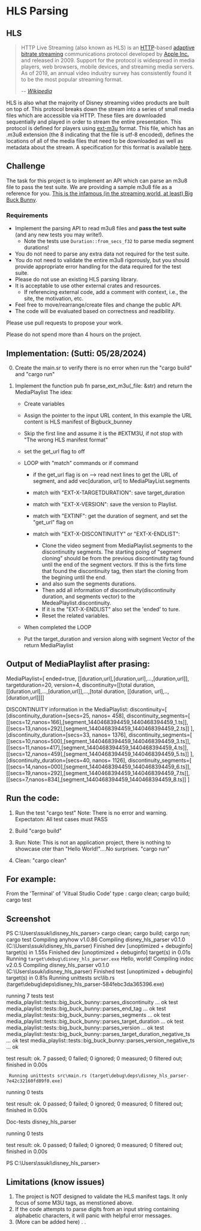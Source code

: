 # HLS Parsing

## HLS

> HTTP Live Streaming (also known as HLS) is an [HTTP][http]-based [adaptive
> bitrate streaming][abr] communications protocol developed by [Apple
> Inc.][apple] and released in 2009. Support for the protocol is widespread in
> media players, web browsers, mobile devices, and streaming media servers. As
> of 2019, an annual video industry survey has consistently found it to be the
> most popular streaming format.
>
> -- <cite>[Wikipedia][wiki]</cite>

HLS is also what the majority of Disney streaming video products are built on
top of. This protocol breaks down the stream into a series of small media files
which are accessible via HTTP. These files are downloaded sequentially and
played in order to stream the entire presentation. This protocol is defined for
players using [ext-m3u][m3u] format. This file, which has an .m3u8 extension
(the 8 indicating that the file is utf-8 encoded), defines the locations of all
of the media files that need to be downloaded as well as metadata about the
stream. A specification for this format is available [here][spec].

## Challenge

The task for this project is to implement an API which can parse an m3u8 file
to pass the test suite. We are providing a sample m3u8 file as a reference for
you. [This is the infamous (in the streaming world, at least) Big Buck
Bunny][big_buck_bunny].

### Requirements

- Implement the parsing API to read m3u8 files and **pass
  the test suite** (and any new tests you may write!).
    - Note the tests use `Duration::from_secs_f32` to parse media segment durations!
- You do not need to parse any extra data not required for the test suite.
- You do not need to validate the entire m3u8 rigorously, but you should
  provide appropriate error handling for the data required for the test suite.
- Please do not use an existing HLS parsing library.
- It is acceptable to use other external crates and resources.
    - If referencing external code, add a comment with context, i.e., the site,
      the motivation, etc.
- Feel free to move/rearrange/create files and change the public API.
- The code will be evaluated based on correctness and readibility.

Please use pull requests to propose your work.

Please do not spend more than 4 hours on the project.

[abr]: https://en.wikipedia.org/wiki/Adaptive_bitrate_streaming
[apple]: https://en.wikipedia.org/wiki/Apple_Inc.
[big_buck_bunny]: https://docs.evostream.com/sample_content/assets/hls-bunny-rangerequest/bunny/playlist.m3u8
[http]: https://en.wikipedia.org/wiki/HTTP
[m3u]: https://en.wikipedia.org/wiki/M3U#Extended_M3U
[spec]: https://datatracker.ietf.org/doc/html/rfc8216#section-4
[wiki]: https://en.wikipedia.org/wiki/HTTP_Live_Streaming



Implementation: (Sutti: 05/28/2024)
--------------
0) Create the main.sr to verify there is no error when run the "cargo build" and "cargo run"

1) Implement the function pub fn parse_ext_m3u(_file: &str) and return the MediaPlaylist 
    The idea:
      - Create variables 
      - Assign the pointer to the input URL content, In this example the URL content is HLS manifest of Bigbuck_bunney
      - Skip the first line and assume it is the #EXTM3U, if not stop with "The wrong HLS manifest format"
      - set the get_url flag to off
      - LOOP with "match" commands or if command
        - if the get_url flag is on --> read next lines to get the URL of segment, and add vec[duration, url] to MediaPlayList.segments 

        - match with "EXT-X-TARGETDURATION": save target_duration 
        - match with "EXT-X-VERSION": save the version to Playlist.
        - match with "EXTINF": get the duration of segment, and set the "get_url" flag on
        - match with "EXT-X-DISCONTINUITY" or "EXT-X-ENDLIST": 
            - Clone the video segment from MediaPlaylist.segments to the discontinutity segments. The starting poing of "segment cloning" should be from the previous discontinutity tag found until the end of the segment vectors. If this is the firts time that found the discontinuity tag, then start the cloning from the begining until the end. 
            - and also sum the segments durations.  
            - Then add all information of discontinuity(discontinuity duration, and segments vector) to the MedeaPlaylist.discontinuity. 
            - If it is the "EXT-X-ENDLIST" also set the 'ended' to ture.
            - Reset the related variables.

      - When completed the LOOP
      - Put the target_duration and version along with segment Vector of the return MediaPlaylist

Output of MediaPlaylist after prasing:
-------------------------------------
MediaPlaylist=[ ended=true, [[duration,url],[duration,url],...,[duration,url]], targetduration=20, version=4, discontinuity=[[total duration, [[duration,url],...,[duration,url]],...,[total duration, [[duration, url],..,[duration,url]]]]


DISCONTINUITY information in the MediaPlaylist:
discontinuity=[
[discontinuity_duration=[secs=25, nanos= 458],
discontinuity_segments=[
[[secs=12,nanos=166],[segment_1440468394459_1440468394459_1.ts]],
[[secs=13,nanos=292],[segment_1440468394459_1440468394459_2.ts]]
],
[discontinuity_duration=[secs=33, nanos= 1376],
discontinuity_segments=[
[[secs=10,nanos=500],[segment_1440468394459_1440468394459_3.ts]],
[[secs=11,nanos=417],[segment_1440468394459_1440468394459_4.ts]],
[[secs=12,nanos=459],[segment_1440468394459_1440468394459_5.ts]]
],
[discontinuity_duration=[secs=40, nanos= 1126],
discontinuity_segments=[
[[secs=14,nanos=000],[segment_1440468394459_1440468394459_6.ts]],
[[secs=19,nanos=292],[segment_1440468394459_1440468394459_7.ts]],
[[secs=7,nanos=834],[segment_1440468394459_1440468394459_8.ts]]
]


Run the code:
-------------
1) Run the test
    "cargo test"
    Note: There is no error and warning. 
Expectaton:
All test cases must PASS

2) Build
   "cargo build"

3) Run: 
Note: This is not an application project, there is nothing to showcase oter than "Hello World!"....No surprises. 
   "cargo run"

4) Clean:
   "cargo clean"


For example:
-----------
From the 'Terminal' of 'Vitual Studio Code' type :
    cargo clean; cargo build; cargo test

Screenshot
----------
PS C:\Users\ssuki\disney_hls_parser> cargo clean; cargo build; cargo run; cargo test
   Compiling anyhow v1.0.86
   Compiling disney_hls_parser v0.1.0 (C:\Users\ssuki\disney_hls_parser)
    Finished dev [unoptimized + debuginfo] target(s) in 1.55s
    Finished dev [unoptimized + debuginfo] target(s) in 0.01s
     Running `target\debug\disney_hls_parser.exe`
Hello, world!
   Compiling indoc v2.0.5
   Compiling disney_hls_parser v0.1.0 (C:\Users\ssuki\disney_hls_parser)
    Finished test [unoptimized + debuginfo] target(s) in 0.81s
     Running unittests src\lib.rs (target\debug\deps\disney_hls_parser-584febc3da365396.exe)

running 7 tests
test media_playlist::tests::big_buck_bunny::parses_discontinuity ... ok
test media_playlist::tests::big_buck_bunny::parses_end_tag ... ok
test media_playlist::tests::big_buck_bunny::parses_segments ... ok
test media_playlist::tests::big_buck_bunny::parses_target_duration ... ok
test media_playlist::tests::big_buck_bunny::parses_version ... ok
test media_playlist::tests::big_buck_bunny::parses_target_duration_negative_ts ... ok
test media_playlist::tests::big_buck_bunny::parses_version_negative_ts ... ok

test result: ok. 7 passed; 0 failed; 0 ignored; 0 measured; 0 filtered out; finished in 0.00s

     Running unittests src\main.rs (target\debug\deps\disney_hls_parser-7e42c32160fd89f0.exe)

running 0 tests

test result: ok. 0 passed; 0 failed; 0 ignored; 0 measured; 0 filtered out; finished in 0.00s

   Doc-tests disney_hls_parser

running 0 tests

test result: ok. 0 passed; 0 failed; 0 ignored; 0 measured; 0 filtered out; finished in 0.00s

PS C:\Users\ssuki\disney_hls_parser>

Limitations (know issues)
-------------------------
1) The project is NOT designed to validate the HLS manifest tags. It only focus of some M3U tags, as menstioned above.
2) If the code attempts to parse digits from an input string containing alphabetic characters, it will panic with helpful error messages.
3) (More can be added here)
.
.
